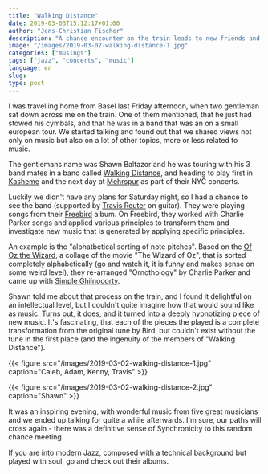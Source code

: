 ```yaml
---
title: "Walking Distance"
date: 2019-03-03T15:12:17+01:00
author: "Jens-Christian Fischer"
description: "A chance encounter on the train leads to new friends and great music"
image: "/images/2019-03-02-walking-distance-1.jpg"
categories: ["musings"]
tags: ["jazz", "concerts", "music"]
language: en
slug:
type: post
---
```


I was travelling home from Basel last Friday afternoon, when two 
gentleman sat down across me on the train. One of them mentioned, that he just had 
stowed his cymbals, and that he was in a band that was an on a small european tour.
We started talking and found out that we shared views not only on music but also
on a lot of other topics, more or less related to music.

The gentlemans name was Shawn Baltazor and he was touring with his 3 band mates
in a band called [Walking Distance](https://walkingdistanceband.com), and heading to
play first in [Kasheme](https://kasheme.com) and the next day at [Mehrspur](https://www.mehrspur.ch/veranstaltungen/walking-distance) as part of their NYC concerts. 

Luckily we didn't have any plans for Saturday night, so I had a chance to see the band
(supported by [Travis Reuter](http://travisreuter.com/) on guitar). They were playing songs
from their [Freebird](https://walkingdistanceband.bandcamp.com/album/freebird) album. On Freebird,
they worked with Charlie Parker songs and applied various principles to transform them and 
investigate new music that is generated by applying specific principles.

An example is the "alphatbetical sorting of note pitches". Based on the [Of Oz the Wizard](https://vimeo.com/150423718), 
a collage of the movie "The Wizard of Oz", that is sorted completely alphabetically (go and watch it, it
is funny and makes sense on some weird level), they re-arranged "Ornothology" by Charlie Parker
and came up with [Simple Ghilnooorty](https://song.link/i/1430270854). 

Shawn told me about that
process on the train, and I found it delightful on an intellectual level, but I couldn't quite imagine
how that would sound like as music. Turns out, it does, and it turned into a deeply hypnotizing piece of 
new music. It's fascinating, that each of the pieces the played is a complete transformation from the
original tune by Bird, but couldn't exist without the tune in the first place (and the ingenuity of 
the members of "Walking Distance").

{{< figure src="/images/2019-03-02-walking-distance-1.jpg" caption="Caleb, Adam, Kenny, Travis" >}}

{{< figure src="/images/2019-03-02-walking-distance-2.jpg" caption="Shawn" >}}

It was an inspiring evening, with wonderful music from five great musicians and we ended up talking
for quite a while afterwards. I'm sure, our paths will cross again - there was a definitive sense
of Synchronicity to this random chance meeting.

If you are into modern Jazz, composed with a technical background but played with soul, go and check 
out their albums.
